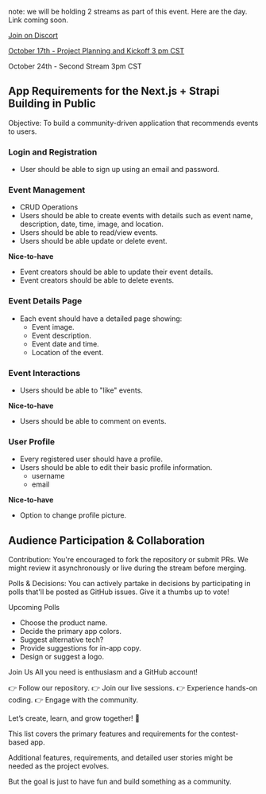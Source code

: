 note: we will be holding 2 streams as part of this event.  Here are the day. Link coming soon.

[Join on Discort](https://discord.com/invite/gkCkydB8b6)

[October 17th - Project Planning and Kickoff 3 pm CST](https://youtube.com/live/foeQJsTEico?feature=share)

October 24th - Second Stream 3pm CST


## App Requirements for the Next.js + Strapi Building in Public

Objective: To build a community-driven application that recommends events to users.

### Login and Registration
  - User should be able to sign up using an email and password.

### Event Management
  - CRUD Operations
  - Users should be able to create events with details such as event name, description, date, time, image, and location.
  - Users should be able to read/view events.
  - Users should be able update or delete event.

**Nice-to-have**
  - Event creators should be able to update their event details.
  - Event creators should be able to delete events.

### Event Details Page
  - Each event should have a detailed page showing:
    - Event image.
    - Event description.
    - Event date and time.
    - Location of the event.

### Event Interactions
  - Users should be able to "like" events.

**Nice-to-have**
  - Users should be able to comment on events.

### User Profile
  - Every registered user should have a profile.
  - Users should be able to edit their basic profile information.
    - username
    - email
  
**Nice-to-have**
  - Option to change profile picture.


## Audience Participation & Collaboration

Contribution: You're encouraged to fork the repository or submit PRs. We might review it asynchronously or live during the stream before merging.

Polls & Decisions: You can actively partake in decisions by participating in polls that'll be posted as GitHub issues. Give it a thumbs up to vote!

Upcoming Polls
  - Choose the product name.
  - Decide the primary app colors.
  - Suggest alternative tech?
  - Provide suggestions for in-app copy.
  - Design or suggest a logo.
  
Join Us
All you need is enthusiasm and a GitHub account!

👉 Follow our repository.
👉 Join our live sessions.
👉 Experience hands-on coding.
👉 Engage with the community.

Let’s create, learn, and grow together!  🚀

This list covers the primary features and requirements for the contest-based app. 

Additional features, requirements, and detailed user stories might be needed as the project evolves. 

But the goal is just to have fun and build something as a community.
